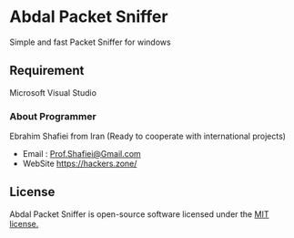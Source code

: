 # Abdal Packet Sniffer

Simple and fast Packet Sniffer for windows

 

## Requirement
Microsoft Visual Studio



### About Programmer
Ebrahim Shafiei from Iran (Ready to cooperate with international projects)
  - Email : Prof.Shafiei@Gmail.com
  - WebSite https://hackers.zone/


## License
Abdal Packet Sniffer is open-source software licensed under the [MIT license.](https://choosealicense.com/licenses/mit/)

